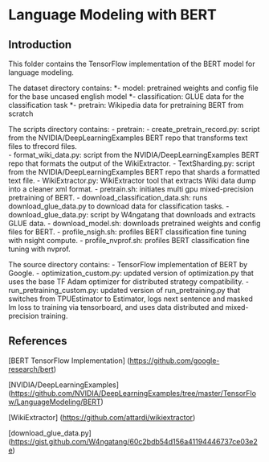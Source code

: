 # Language Modeling with BERT

## Introduction

This folder contains the TensorFlow implementation of the BERT model for language modeling.  

The dataset directory contains:
    *- model: pretrained weights and config file for the base uncased english model
    *- classification: GLUE data for the classification task
    *- pretrain: Wikipedia data for pretraining BERT from scratch 

The scripts directory contains:
    - pretrain: 
        - create_pretrain_record.py: script from the NVIDIA/DeepLearningExamples BERT repo that transforms text files to tfrecord files.  
        - format_wiki_data.py: script from the NVIDIA/DeepLearningExamples BERT repo that formats the output of the WikiExtractor.
        - TextSharding.py: script from the NVIDIA/DeepLearningExamples BERT repo that shards a formatted text file.
        - WikiExtractor.py: WikiExtractor tool that extracts Wiki data dump into a cleaner xml format. 
        - pretrain.sh: initiates multi gpu mixed-precision pretraining of BERT.
    - download_classification_data.sh: runs download_glue_data.py to download data for classification tasks.
    - download_glue_data.py: script by W4ngatang that downloads and extracts GLUE data.
    - download_model.sh: downloads pretrained weights and config files for BERT.
    - profile_nsigh.sh: profiles BERT classification fine tuning with nsight compute.
    - profile_nvprof.sh: profiles BERT classification fine tuning with nvprof. 

The source directory contains:
    - TensorFlow implementation of BERT by Google.
    - optimization_custom.py: updated version of optimization.py that uses the base TF Adam optimizer for distributed strategy compatibility.
    - run_pretraining_custom.py: updated version of run_pretraining.py that switches from TPUEstimator to Estimator, logs next sentence and masked lm loss to training via tensorboard, and uses data distributed and mixed-precision training. 

## References

[BERT TensorFlow Implementation] (https://github.com/google-research/bert)

[NVIDIA/DeepLearningExamples] (https://github.com/NVIDIA/DeepLearningExamples/tree/master/TensorFlow/LanguageModeling/BERT)

[WikiExtractor] (https://github.com/attardi/wikiextractor)

[download_glue_data.py] (https://gist.github.com/W4ngatang/60c2bdb54d156a41194446737ce03e2e)
